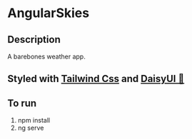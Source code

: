 # AngularSkies

## Description
A barebones weather app.

## Styled with [Tailwind Css](https://tailwindcss.com) and [DaisyUI 🌼](https://daisyui.com)

## To run
1. npm install
2. ng serve
